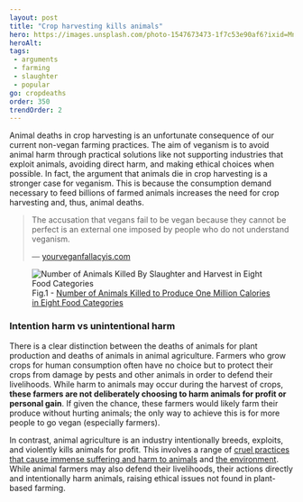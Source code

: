 ```yaml
---
layout: post
title: "Crop harvesting kills animals"
hero: https://images.unsplash.com/photo-1547673473-1f7c53e90af6?ixid=MnwzMDIyNjJ8MHwxfHNlYXJjaHwxMHx8aGFydmVzdHxlbnwwfHx8fDE2NjgyMDU4MTk&ixlib=rb-4.0.3
heroAlt:
tags:
 - arguments
 - farming
 - slaughter
 - popular
go: cropdeaths
order: 350
trendOrder: 2
---
```


Animal deaths in crop harvesting is an unfortunate consequence of our current non-vegan farming practices. The aim of veganism is to avoid animal harm through practical solutions like not supporting industries that exploit animals, avoiding direct harm, and making ethical choices when possible. In fact, the argument that animals die in crop harvesting is a stronger case for veganism. This is because the consumption demand necessary to feed billions of farmed animals increases the need for crop harvesting and, thus, animal deaths.

> The accusation that vegans fail to be vegan because they cannot be perfect is an external one imposed by people who do not understand veganism.
>
> — [yourveganfallacyis.com](https://yourveganfallacyis.com/en/you-cannot-be-100-percent-vegan/resources)

<figure>
	<img src="https://d33wubrfki0l68.cloudfront.net/0a846af59c97ad4795f7a7f51987c9ae078bd06d/9ced5/images/charts/animals-killed-in-harvest.png" alt="Number of Animals Killed By Slaughter and Harvest in Eight Food Categories">
<figcaption>Fig.1 - <a href="https://animalvisuals.org/projects/1mc/" target="_blank" rel="noopener noreferrer">Number of Animals Killed to Produce One Million Calories in Eight Food Categories</a></figcaption>
</figure>

### Intention harm vs unintentional harm

There is a clear distinction between the deaths of animals for plant production and deaths of animals in animal agriculture. Farmers who grow crops for human consumption often have no choice but to protect their crops from damage by pests and other animals in order to defend their livelihoods. While harm to animals may occur during the harvest of crops, **these farmers are not deliberately choosing to harm animals for profit or personal gain**. If given the chance, these farmers would likely farm their produce without hurting animals; the only way to achieve this is for more people to go vegan (especially farmers).

In contrast, animal agriculture is an industry intentionally breeds, exploits, and violently kills animals for profit. This involves a range of [cruel practices that cause immense suffering and harm to animals](https://animalequality.org/blog/2022/10/14/9-cruel-yet-legal-farming-practices/) and [the environment](https://www.surgeactivism.org/aveganworld). While animal farmers may also defend their livelihoods, their actions directly and intentionally harm animals, raising ethical issues not found in plant-based farming.
